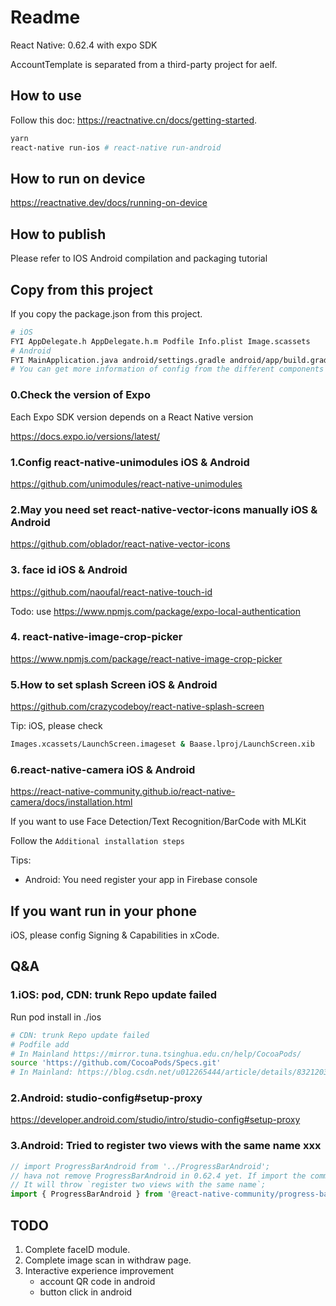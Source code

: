 # Readme

React Native: 0.62.4 with expo SDK

AccountTemplate is separated from a third-party project for aelf.

## How to use

Follow this doc: https://reactnative.cn/docs/getting-started.

```bash
yarn
react-native run-ios # react-native run-android
```

## How to run on device

https://reactnative.dev/docs/running-on-device

## How to publish

Please refer to IOS Android compilation and packaging tutorial

## Copy from this project

If you copy the package.json from this project.

```bash
# iOS
FYI AppDelegate.h AppDelegate.h.m Podfile Info.plist Image.scassets
# Android
FYI MainApplication.java android/settings.gradle android/app/build.gradle android/build.gradle AndroidManifest.xml:
# You can get more information of config from the different components docs of this project.
```

### 0.Check the version of Expo

Each Expo SDK version depends on a React Native version 

https://docs.expo.io/versions/latest/

### 1.Config react-native-unimodules iOS & Android

https://github.com/unimodules/react-native-unimodules

### 2.May you need set react-native-vector-icons manually iOS & Android

https://github.com/oblador/react-native-vector-icons

### 3. face id  iOS & Android

https://github.com/naoufal/react-native-touch-id

Todo: use https://www.npmjs.com/package/expo-local-authentication

### 4. react-native-image-crop-picker

https://www.npmjs.com/package/react-native-image-crop-picker

### 5.How to set splash Screen iOS & Android

https://github.com/crazycodeboy/react-native-splash-screen

Tip: iOS, please check 

```bash
Images.xcassets/LaunchScreen.imageset & Baase.lproj/LaunchScreen.xib
```

### 6.react-native-camera iOS & Android

https://react-native-community.github.io/react-native-camera/docs/installation.html

If you want to use Face Detection/Text Recognition/BarCode with MLKit

Follow the `Additional installation steps`

Tips:

- Android: You need register your app in Firebase console

## If you want run in your phone

iOS, please config Signing & Capabilities in xCode.

## Q&A

### 1.iOS: pod, CDN: trunk Repo update failed

Run pod install in ./ios
```bash
# CDN: trunk Repo update failed
# Podfile add
# In Mainland https://mirror.tuna.tsinghua.edu.cn/help/CocoaPods/
source 'https://github.com/CocoaPods/Specs.git'
# In Mainland: https://blog.csdn.net/u012265444/article/details/83212038
```

### 2.Android: studio-config#setup-proxy

https://developer.android.com/studio/intro/studio-config#setup-proxy

### 3.Android: Tried to register two views with the same name xxx

```javascript
// import ProgressBarAndroid from '../ProgressBarAndroid';
// hava not remove ProgressBarAndroid in 0.62.4 yet. If import the community version,
// It will throw `register two views with the same name`;
import { ProgressBarAndroid } from '@react-native-community/progress-bar-android';
```

## TODO

1. Complete faceID module.
2. Complete image scan in withdraw page.
3. Interactive experience improvement
    - account QR code in android
    - button click in android
